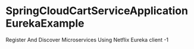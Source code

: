 # SpringCloudCartServiceApplicationEurekaExample
Register And Discover Microservices Using Netflix Eureka client -1
